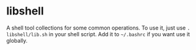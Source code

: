 # libshell

A shell tool collections for some common operations.
To use it, just use `. libshell/lib.sh` in your shell script.
Add it to `~/.bashrc` if you want use it globally.